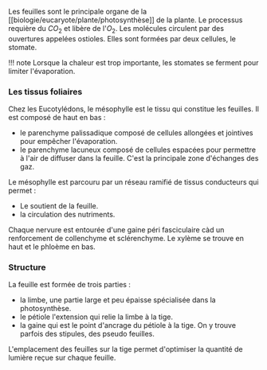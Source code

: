 Les feuilles sont le principale organe de la [[biologie/eucaryote/plante/photosynthèse]] de la plante. Le processus requière du $CO_2$ et libère de l'$O_2$. Les molécules circulent par des ouvertures appelées ostioles. Elles sont formées par deux cellules, le stomate.

!!! note
    Lorsque la chaleur est trop importante, les stomates se ferment pour limiter l'évaporation.
### Les tissus foliaires

Chez les Eucotylédons, le mésophylle est le tissu qui constitue les feuilles. Il est composé de haut en bas :

* le parenchyme palissadique composé de cellules allongées et jointives pour empêcher l'évaporation.
* le parenchyme lacuneux composé de cellules espacées pour permettre à l'air de diffuser dans la feuille. C'est la principale zone d'échanges des gaz.

Le mésophylle est parcouru par un réseau ramifié de tissus conducteurs qui permet :

* Le soutient de la feuille.
* la circulation des nutriments.

Chaque nervure est entourée d'une gaine péri fasciculaire càd un renforcement de collenchyme et sclérenchyme. Le xylème se trouve en haut et le phloème en bas.
### Structure

La feuille est formée de trois parties :

* la limbe, une partie large et peu épaisse spécialisée dans la photosynthèse.
* le pétiole l'extension qui relie la limbe à la tige.
* la gaine qui est le point d'ancrage du pétiole à la tige. On y trouve parfois des stipules, des pseudo feuilles.

L'emplacement des feuilles sur la tige permet d'optimiser la quantité de lumière reçue sur chaque feuille.